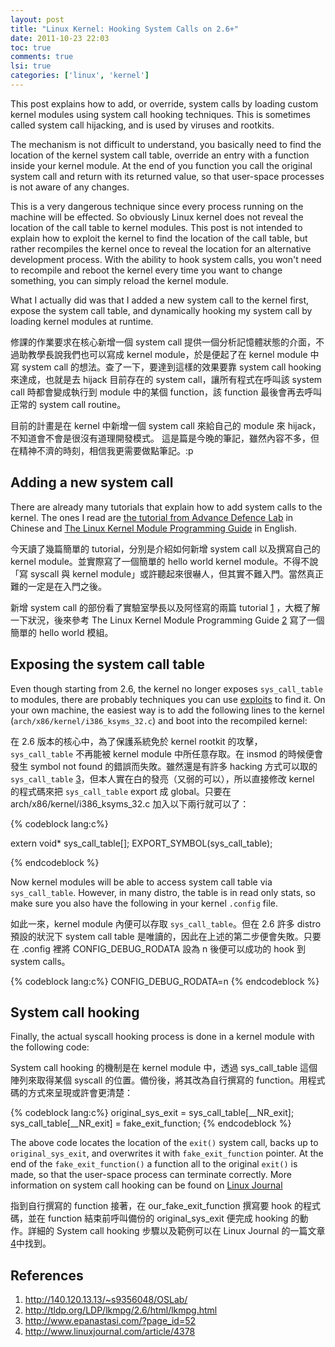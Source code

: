 ```yaml
---
layout: post
title: "Linux Kernel: Hooking System Calls on 2.6+"
date: 2011-10-23 22:03
toc: true
comments: true
lsi: true
categories: ['linux', 'kernel']
---
```



This post explains how to add, or override, system calls by loading custom
kernel modules using system call hooking techniques. This
is sometimes called system call hijacking, and is used by viruses and rootkits.

<!-- more -->

 The mechanism is not
difficult to understand, you basically need to find the location of the kernel
system call table, override an entry with a function inside your kernel module.
At the end of you function you call the original system call and return with its
returned value, so that user-space processes is not aware of any changes.

This is a very dangerous technique since every process running on the machine
will be effected. So obviously Linux kernel does not reveal the location of the
call table to kernel modules. This post is not intended to explain how to
exploit the kernel to find the location of the call table, but rather recompiles
the kernel once to reveal the location for an alternative development process.
With the ability to hook system calls, you won't need to recompile and reboot
the kernel every time you want to change something, you can simply reload the
kernel module.

What I actually did was that I added a new system call to the kernel first,
expose the system call table, and dynamically hooking my system call by loading
kernel modules at runtime.

修課的作業要求在核心新增一個 system call
提供一個分析記憶體狀態的介面，不過助教學長說我們也可以寫成 kernel
module，於是便起了在 kernel module 中寫 system call
的想法。查了一下，要達到這樣的效果要靠 system call hooking 來達成，也就是去
hijack 目前存在的 system call，讓所有程式在呼叫該 system call 時都會變成執行到
module 中的某個 function，該 function 最後會再去呼叫正常的 system call routine。

目前的計畫是在 kernel 中新增一個 system call 來給自己的 module 來
hijack，不知道會不會是很沒有道理開發模式。
這是篇是今晚的筆記，雖然內容不多，但在精神不濟的時刻，相信我更需要做點筆記。:p

Adding a new system call
-------------------------
There are already many tutorials that explain how to add system calls to the
kernel. The ones I read are [the tutorial from Advance Defence Lab][1] in
Chinese and [The Linux Kernel Module Programming Guide][2] in English.

今天讀了幾篇簡單的 tutorial，分別是介紹如何新增 system call 以及撰寫自己的
kernel module。並實際寫了一個簡單的 hello world kernel module。不得不說「寫
syscall 與 kernel
module」或許聽起來很嚇人，但其實不難入門。當然真正難的一定是在入門之後。

新增 system call 的部份看了實驗室學長以及阿怪寫的兩篇 tutorial [1]
，大概了解一下狀況，後來參考 The Linux Kernel Module
Programming Guide [2] 寫了一個簡單的 hello world 模組。

Exposing the system call table
-------------------------------

Even though starting from 2.6, the kernel no longer exposes `sys_call_table` to
modules, there are probably techniques you can use [exploits][3] to find it. On
your own machine, the easiest way is to add the following lines to the kernel
(`arch/x86/kernel/i386_ksyms_32.c`) and boot into the recompiled kernel:

在 2.6 版本的核心中，為了保護系統免於 kernel rootkit 的攻擊， `sys_call_table`
不再能被 kernel module 中所任意存取。在 insmod 的時候便會發生 symbol not found
的錯誤而失敗。雖然還是有許多 hacking 方式可以取的 `sys_call_table`
[3]，但本人實在白的發亮（又弱的可以），所以直接修改 kernel 的程式碼來把
`sys_call_table` export 成 global。只要在 arch/x86/kernel/i386_ksyms_32.c
加入以下兩行就可以了：

{% codeblock lang:c%}

extern void* sys_call_table[];
EXPORT_SYMBOL(sys_call_table);

{% endcodeblock %}

Now kernel modules will be able to access system call table via
`sys_call_table`. However, in many distro, the table is in read only stats, so
make sure you also have the following in your kernel `.config` file.

如此一來，kernel module 內便可以存取 `sys_call_table`。但在 2.6 許多 distro
預設的狀況下 system call table 是唯讀的，因此在上述的第二步便會失敗。只要在
.config 裡將 CONFIG_DEBUG_RODATA 設為 n 後便可以成功的 hook 到 system calls。


{% codeblock lang:c%}
CONFIG_DEBUG_RODATA=n
{% endcodeblock %}

System call hooking
-----------------------

Finally, the actual syscall hooking process is done in a kernel module with the
following code:

System call hooking 的機制是在 kernel module 中，透過 sys_call_table
這個陣列來取得某個 syscall 的位置。備份後，將其改為自行撰寫的
function。用程式碼的方式來呈現或許會更清楚：


{% codeblock lang:c%}
original_sys_exit = sys_call_table[__NR_exit]; 
sys_call_table[__NR_exit] = fake_exit_function;
{% endcodeblock %}

The above code locates the location of the `exit()` system call, backs up to
`original_sys_exit`, and overwrites it with `fake_exit_function` pointer. At the
end of the `fake_exit_function()` a function all to the original `exit()` is
made, so that the user-space process can terminate correctly. More information
on system call hooking can be found on [Linux Journal][4]

指到自行撰寫的 function
接著，在 our_fake_exit_function 撰寫要 hook 的程式碼，並在 function
結束前呼叫備份的 original_sys_exit 便完成 hooking 的動作。詳細的 System call
hooking 步驟以及範例可以在 Linux Journal 的一篇文章[4]中找到。



References
------------------
1. http://140.120.13.13/~s9356048/OSLab/
2. http://tldp.org/LDP/lkmpg/2.6/html/lkmpg.html
3. http://www.epanastasi.com/?page_id=52
4. http://www.linuxjournal.com/article/4378

[1]: http://140.120.13.13/~s9356048/OSLab/
[2]: http://tldp.org/LDP/lkmpg/2.6/html/lkmpg.html
[3]: http://www.epanastasi.com/?page_id=52
[4]: http://www.linuxjournal.com/article/4378
